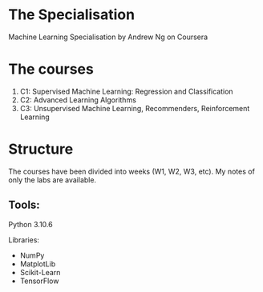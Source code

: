 # The Specialisation

Machine Learning Specialisation by Andrew Ng on Coursera

# The courses

1. C1: Supervised Machine Learning: Regression and Classification
2. C2: Advanced Learning Algorithms
3. C3: Unsupervised Machine Learning, Recommenders, Reinforcement Learning

# Structure

The courses have been divided into weeks (W1, W2, W3, etc). My notes of only the labs are available. 

## Tools: 

Python 3.10.6

Libraries:
- NumPy
- MatplotLib
- Scikit-Learn
- TensorFlow 